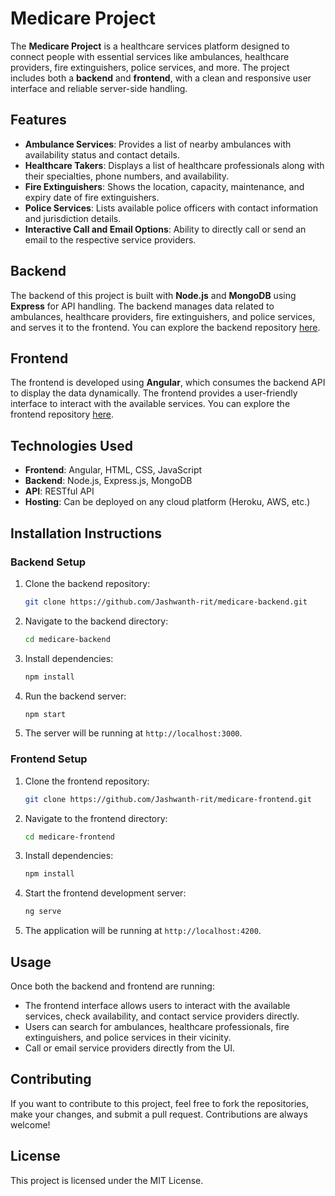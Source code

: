 
# Medicare Project

The **Medicare Project** is a healthcare services platform designed to connect people with essential services like ambulances, healthcare providers, fire extinguishers, police services, and more. The project includes both a **backend** and **frontend**, with a clean and responsive user interface and reliable server-side handling.

## Features

- **Ambulance Services**: Provides a list of nearby ambulances with availability status and contact details.
- **Healthcare Takers**: Displays a list of healthcare professionals along with their specialties, phone numbers, and availability.
- **Fire Extinguishers**: Shows the location, capacity, maintenance, and expiry date of fire extinguishers.
- **Police Services**: Lists available police officers with contact information and jurisdiction details.
- **Interactive Call and Email Options**: Ability to directly call or send an email to the respective service providers.

## Backend

The backend of this project is built with **Node.js** and **MongoDB** using **Express** for API handling. The backend manages data related to ambulances, healthcare providers, fire extinguishers, and police services, and serves it to the frontend. You can explore the backend repository [here](https://github.com/Jashwanth-rit/medicare-backend).

## Frontend

The frontend is developed using **Angular**, which consumes the backend API to display the data dynamically. The frontend provides a user-friendly interface to interact with the available services. You can explore the frontend repository [here](https://github.com/Jashwanth-rit/medicare-frontend).

## Technologies Used

- **Frontend**: Angular, HTML, CSS, JavaScript
- **Backend**: Node.js, Express.js, MongoDB
- **API**: RESTful API
- **Hosting**: Can be deployed on any cloud platform (Heroku, AWS, etc.)

## Installation Instructions

### Backend Setup

1. Clone the backend repository:
   ```bash
   git clone https://github.com/Jashwanth-rit/medicare-backend.git
   ```

2. Navigate to the backend directory:
   ```bash
   cd medicare-backend
   ```

3. Install dependencies:
   ```bash
   npm install
   ```

4. Run the backend server:
   ```bash
   npm start
   ```

5. The server will be running at `http://localhost:3000`.

### Frontend Setup

1. Clone the frontend repository:
   ```bash
   git clone https://github.com/Jashwanth-rit/medicare-frontend.git
   ```

2. Navigate to the frontend directory:
   ```bash
   cd medicare-frontend
   ```

3. Install dependencies:
   ```bash
   npm install
   ```

4. Start the frontend development server:
   ```bash
   ng serve
   ```

5. The application will be running at `http://localhost:4200`.

## Usage

Once both the backend and frontend are running:

- The frontend interface allows users to interact with the available services, check availability, and contact service providers directly.
- Users can search for ambulances, healthcare professionals, fire extinguishers, and police services in their vicinity.
- Call or email service providers directly from the UI.

## Contributing

If you want to contribute to this project, feel free to fork the repositories, make your changes, and submit a pull request. Contributions are always welcome!

## License

This project is licensed under the MIT License.
